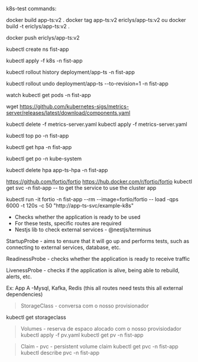 k8s-test commands:

<!-- build project --------------------------->
docker build app-ts:v2 .
docker tag app-ts:v2 ericlys/app-ts:v2 
ou
docker build -t ericlys/app-ts:v2 .

docker push ericlys/app-ts:v2
<!-- ------------------------------------- -->

<!-- namespace k8s-->
kubectl create ns fist-app

<!-- aplicar configuracao no namespace -->
kubectl apply -f k8s -n fist-app

<!---------- comando emergencial (imperativo) -recomendado fazer tbm no deployment.yaml(declarativo)------------>
<!-- para acompanhar as revisoes -->
kubectl rollout history deployment/app-ts -n fist-app

<!-- para retornar para uma revisao(versao) especifica que já foi aplicada em algum momento/ --to-revision=1 é opcional-->
kubectl rollout undo deployment/app-ts --to-revision=1 -n fist-app
<!-- ------------------------------------------------ -->

watch kubectl get pods -n fist-app

<!-- ---configurando hpa para que funcione em ambiente local para que funcione o certificado-->
<!-- --kubelet-insecure-tls -->
<!-- https://github.com/kubernetes-sigs/metrics-server -->
wget https://github.com/kubernetes-sigs/metrics-server/releases/latest/download/components.yaml
<!-- renomeamos o components para metrics-server e add o kubelet insecure tls em spec no deploy do arquivo -->
kubectl delete -f metrics-server.yaml
kubectl apply -f metrics-server.yaml

<!-- verificar o cpu e a memoria dos pods -->
kubectl top po -n fist-app
<!-- ------------------------------------------------------------------------------------------ -->
<!-- comando para verificar configuracao de hpa ou outros arquivos -->
kubectl get hpa -n fist-app
<!--  -->

kubectl get po -n kube-system

<!-- remover configuracao hpa -->
kubectl delete hpa app-ts-hpa -n fist-app
<!--  -->

<!-- --- stress test -->
https://github.com/fortio/fortio
https://hub.docker.com/r/fortio/fortio
kubectl get svc -n fist-app  -- to get the service to use the cluster app
<!-- executa um teste de carga temporário com o Fortio diretamente no seu cluster Kubernetes, gerando tráfego HTTP para o seu serviço app-ts-svc. -->
kubectl run -it fortio -n fist-app --rm --image=fortio/fortio -- load -qps 6000 -t 120s -c 50 "http://app-ts-svc/example-k8s"
<!-- 
  Cria um pod fortio temporário no namespace fist-app.
  Envia 6000 requisições por segundo por 2 minutos com até 50 conexões simultâneas.
  Para o endpoint: http://app-ts-svc/example-k8s.
  Após o teste, o pod se remove automaticamente (--rm).
 -->


<!-- --- Probes - probing and verification ----------------------------------------------- -->
- Checks whether the application is ready to be used
- For these tests, specific routes are required
- Nestjs lib to check external services - @nestjs/terminus

StartupProbe - 
aims to ensure that it will go up and performs tests, such as connecting to external services, database, etc.

ReadinessProbe - 
checks whether the application is ready to receive traffic

LivenessProbe -
checks if the application is alive, being able to rebuild, alerts, etc.

Ex: App A -Mysql, Kafka, Redis (this all routes need tests this all external dependencies)
<!-- ------------------------------------------------------------------------------------ -->



<!-- Persistencia ------------------------------------------------------------------------->
>StorageClass - conversa com o nosso provisionador
<!-- mostra o storageclass padrão -->
kubectl get storageclass
<!--É legal desalocal o volume do cluster para evitar complexidades de aumento de memória futuros-->
>Volumes - reserva de espaco alocado com o nosso provisiodador
  kubectl apply -f pv.yaml 
  kubectl get pv -n fist-app
<!-- pvc - associa o deploy com o volume, requerendo uma parte do volume reservado -->
>Claim - pvc - persistent volume claim
    kubectl get pvc -n fist-app
    kubectl describe pvc -n fist-app
<!-- ------------------------------------------------------------------------------------ -->